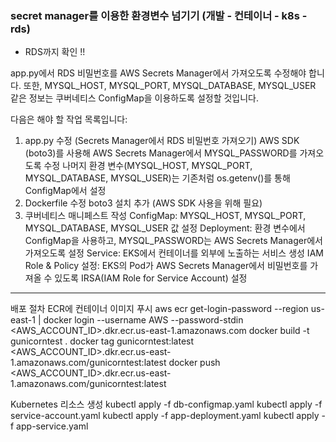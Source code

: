 ### secret manager를 이용한 환경변수 넘기기 (개발 - 컨테이너 - k8s - rds)
- RDS까지 확인 !!

app.py에서 RDS 비밀번호를 AWS Secrets Manager에서 가져오도록 수정해야 합니다.
또한, MYSQL_HOST, MYSQL_PORT, MYSQL_DATABASE, MYSQL_USER 같은 정보는 쿠버네티스 ConfigMap을 이용하도록 설정할 것입니다.

다음은 해야 할 작업 목록입니다:

1. app.py 수정 (Secrets Manager에서 RDS 비밀번호 가져오기)
AWS SDK (boto3)를 사용해 AWS Secrets Manager에서 MYSQL_PASSWORD를 가져오도록 수정
나머지 환경 변수(MYSQL_HOST, MYSQL_PORT, MYSQL_DATABASE, MYSQL_USER)는 기존처럼 os.getenv()를 통해 ConfigMap에서 설정
2. Dockerfile 수정
boto3 설치 추가 (AWS SDK 사용을 위해 필요)
3. 쿠버네티스 매니페스트 작성
ConfigMap: MYSQL_HOST, MYSQL_PORT, MYSQL_DATABASE, MYSQL_USER 값 설정
Deployment: 환경 변수에서 ConfigMap을 사용하고, MYSQL_PASSWORD는 AWS Secrets Manager에서 가져오도록 설정
Service: EKS에서 컨테이너를 외부에 노출하는 서비스 생성
IAM Role & Policy 설정: EKS의 Pod가 AWS Secrets Manager에서 비밀번호를 가져올 수 있도록 IRSA(IAM Role for Service Account) 설정

-----------------------------------

배포 절차
ECR에 컨테이너 이미지 푸시
aws ecr get-login-password --region us-east-1 | docker login --username AWS --password-stdin <AWS_ACCOUNT_ID>.dkr.ecr.us-east-1.amazonaws.com
docker build -t gunicorntest .
docker tag gunicorntest:latest <AWS_ACCOUNT_ID>.dkr.ecr.us-east-1.amazonaws.com/gunicorntest:latest
docker push <AWS_ACCOUNT_ID>.dkr.ecr.us-east-1.amazonaws.com/gunicorntest:latest

Kubernetes 리소스 생성
kubectl apply -f db-configmap.yaml
kubectl apply -f service-account.yaml
kubectl apply -f app-deployment.yaml
kubectl apply -f app-service.yaml
